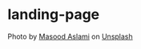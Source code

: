 # landing-page

Photo by <a href="https://unsplash.com/@masoodaslami?utm_source=unsplash&utm_medium=referral&utm_content=creditCopyText">Masood Aslami</a> on <a href="https://unsplash.com/photos/a-monkey-sitting-on-top-of-a-wooden-pole-TcxaC9k7O3o?utm_source=unsplash&utm_medium=referral&utm_content=creditCopyText">Unsplash</a>
  